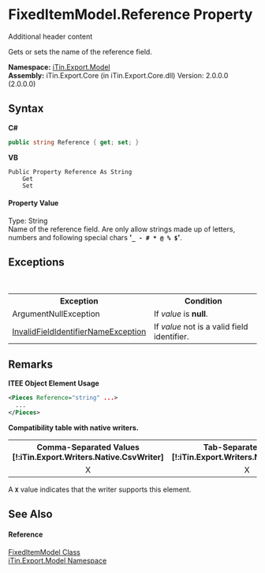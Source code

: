 # FixedItemModel.Reference Property 
Additional header content 

Gets or sets the name of the reference field.

**Namespace:**&nbsp;<a href="N_iTin_Export_Model">iTin.Export.Model</a><br />**Assembly:**&nbsp;iTin.Export.Core (in iTin.Export.Core.dll) Version: 2.0.0.0 (2.0.0.0)

## Syntax

**C#**<br />
``` C#
public string Reference { get; set; }
```

**VB**<br />
``` VB
Public Property Reference As String
	Get
	Set
```


#### Property Value
Type: String<br />Name of the reference field. Are only allow strings made ​​up of letters, numbers and following special chars <strong>'`_ - # * @ % $`'</strong>.

## Exceptions
&nbsp;<table><tr><th>Exception</th><th>Condition</th></tr><tr><td>ArgumentNullException</td><td>If *value* is <strong>null</strong>.</td></tr><tr><td><a href="T_iTin_Export_Model_InvalidFieldIdentifierNameException">InvalidFieldIdentifierNameException</a></td><td>If *value* not is a valid field identifier.</td></tr></table>

## Remarks

**ITEE Object Element Usage**<br />
``` XML
<Pieces Reference="string" ...>
  ...
</Pieces>
```


<strong>Compatibility table with native writers.</strong><table><tr><th>Comma-Separated Values<br />[!:iTin.Export.Writers.Native.CsvWriter]</th><th>Tab-Separated Values<br />[!:iTin.Export.Writers.Native.TsvWriter]</th><th>SQL Script<br />[!:iTin.Export.Writers.Native.SqlScriptWriter]</th><th>XML Spreadsheet 2003<br />[!:iTin.Export.Writers.Native.Spreadsheet2003TabularWriter]</th></tr><tr><td align="center">X</td><td align="center">X</td><td align="center">X</td><td align="center">X</td></tr></table> A <strong>`X`</strong> value indicates that the writer supports this element.


## See Also


#### Reference
<a href="T_iTin_Export_Model_FixedItemModel">FixedItemModel Class</a><br /><a href="N_iTin_Export_Model">iTin.Export.Model Namespace</a><br />